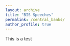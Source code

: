 ```yaml
---
layout: archive
title: "BIS Speeches"
permalink: /central_banks/
author_profile: true
---
```

This is a test

<link rel="stylesheet" type="text/css" href="https://cdn.rawgit.com/bmabey/pyLDAvis/files/ldavis.v1.0.0.css">


<div id="ldavis_el6802049775504965118374855"></div>
<script type="text/javascript">

var ldavis_el6802049775504965118374855_data = {"mdsDat": {"x": [-0.018247493047895892, -0.08836521525883582, 0.1066127083067317], "y": [-0.10162991396594794, 0.06508188870507936, 0.036548025260868526], "topics": [1, 2, 3], "cluster": [1, 1, 1], "Freq": [45.83489990234375, 41.49708557128906, 12.668010711669922]}, "tinfo": {"Term": ["technology", "banking", "inclusion", "financial_inclusion", "idrbt", "system", "cyber", "security", "currency", "brexit", "reform", "ever", "reserve_bank", "debt", "forum", "company", "need", "australia", "competitor", "council", "safe", "increasing", "policy", "cyber_security", "measure", "asset", "always", "best", "information", "work", "australia", "regulator", "client", "microfinance", "banknote", "able", "player", "financial_inclusion", "inclusion", "statement", "cent", "remains", "consumer", "australian", "partly", "elsewhere", "housing", "deliver", "number", "conference", "boom", "mining_investment", "exchange_rate", "public_interest", "recent_economic", "flexible", "wage", "mining", "conduct", "flexibility", "arrangement", "change", "part", "monetary_policy", "income", "outcome", "policy", "project", "increased", "including", "monetary", "price", "growth", "year", "reserve_bank", "stability", "inflation", "rate", "reserve", "framework", "market", "work", "could", "financial_stability", "capacity", "objective", "investment", "economy", "would", "need", "interest", "risk", "brexit", "reform", "euro", "political", "reversal", "euro_area", "crisis", "corporate", "structural", "sustainability", "financial_crisis", "structural_reform", "problem", "sovereign", "speech", "seminar", "advanced_economy", "reform_measure", "downside", "europe", "aftermath", "shock", "force", "especially", "rising", "stressed", "ability", "risk_event", "asset", "india", "debt", "capital", "however", "measure", "fiscal", "real", "yield", "stance", "advanced", "interest_rate", "risk", "global", "world", "flow", "economy", "market", "rate", "interest", "government", "sector", "would", "inflation", "policy", "growth", "system", "monetary", "credit", "area", "year", "stability", "financial_stability", "idrbt", "competitor", "cyber_security", "every", "incident", "ciso", "volume", "award", "initiative", "chief", "subject", "door", "crime", "essential", "differentiating", "revolution", "successful", "varied", "chunk", "faculty", "secure", "efficiency", "techie", "criminal", "general", "together", "rangarajan", "usage", "cyber", "security", "technology", "banking", "forum", "ever", "currency", "council", "safe", "great", "company", "tech_company", "customer", "system", "increasing", "need", "member", "thought", "finance", "role", "continuing", "reserve_bank", "reserve", "would", "inclusion", "financial_inclusion", "sector", "work", "better", "back", "cash", "information", "challenge", "best"], "Freq": [15.0, 16.0, 27.0, 27.0, 6.0, 22.0, 5.0, 5.0, 5.0, 9.0, 9.0, 4.0, 14.0, 16.0, 4.0, 6.0, 14.0, 10.0, 3.0, 4.0, 4.0, 5.0, 41.0, 2.0, 14.0, 9.0, 4.0, 4.0, 4.0, 9.0, 10.441682815551758, 7.30908727645874, 7.30908727645874, 6.525938510894775, 5.742792129516602, 5.742792129516602, 5.742791175842285, 25.321487426757812, 25.321487426757812, 4.959644317626953, 4.959643363952637, 4.959643363952637, 4.959643363952637, 4.959643363952637, 4.17649507522583, 4.176494598388672, 4.176494121551514, 4.176494121551514, 4.176494121551514, 4.1764936447143555, 3.3933446407318115, 3.3933446407318115, 3.3933441638946533, 3.3933441638946533, 3.3933451175689697, 3.3933451175689697, 3.3933451175689697, 3.3933446407318115, 3.3933446407318115, 3.3933441638946533, 3.3933446407318115, 10.441682815551758, 8.092238426208496, 14.357420921325684, 5.742793560028076, 5.742792129516602, 26.887792587280273, 7.3090901374816895, 6.525943279266357, 6.525941848754883, 17.49001693725586, 11.224831581115723, 17.490018844604492, 12.791128158569336, 9.658534049987793, 11.224831581115723, 15.140571594238281, 16.70687484741211, 12.007984161376953, 9.658534049987793, 15.140570640563965, 7.3090901374816895, 7.30908727645874, 9.65853214263916, 6.525941848754883, 6.525940895080566, 7.3090901374816895, 8.87539005279541, 8.092243194580078, 7.3090901374816895, 7.309092998504639, 7.3090901374816895, 9.444404602050781, 9.444397926330566, 6.381266117095947, 6.381266117095947, 6.38126277923584, 5.615482807159424, 5.615481376647949, 5.615478992462158, 4.849697113037109, 4.083913326263428, 4.083912372589111, 4.083912372589111, 4.0839128494262695, 4.083911418914795, 4.083911418914795, 4.083910942077637, 4.083910942077637, 4.083909511566162, 3.3181278705596924, 3.3181278705596924, 3.3181264400482178, 3.3181264400482178, 3.3181262016296387, 3.3181254863739014, 3.3181262016296387, 3.3181252479553223, 3.3181252479553223, 3.318124532699585, 8.67861270904541, 6.38126277923584, 14.039103507995605, 7.147045612335205, 5.615480422973633, 11.741744995117188, 6.381264686584473, 6.381263256072998, 5.615480899810791, 5.615478515625, 4.849694728851318, 8.678614616394043, 15.570670127868652, 10.210183143615723, 7.912829399108887, 6.38126277923584, 12.50753116607666, 16.33646011352539, 15.570664405822754, 9.444397926330566, 6.381264686584473, 7.912830352783203, 10.210182189941406, 11.741747856140137, 14.039102554321289, 11.74174690246582, 10.210179328918457, 10.210183143615723, 7.147045612335205, 6.381266117095947, 6.381266117095947, 6.381265163421631, 6.381264686584473, 5.659785747528076, 2.6633846759796143, 2.163984537124634, 1.664583683013916, 1.664583683013916, 1.664583683013916, 1.664583683013916, 1.664583444595337, 1.664583444595337, 1.1651817560195923, 1.1651817560195923, 1.1651817560195923, 1.1651816368103027, 1.1651817560195923, 1.1651817560195923, 1.1651817560195923, 1.1651816368103027, 1.1651817560195923, 1.1651817560195923, 1.1651815176010132, 1.1651816368103027, 1.1651815176010132, 1.1651815176010132, 1.1651815176010132, 1.1651815176010132, 1.1651815176010132, 1.1651815176010132, 1.1651815176010132, 3.6621856689453125, 3.662186622619629, 9.155588150024414, 8.15678882598877, 2.6633846759796143, 2.6633851528167725, 3.1627862453460693, 2.163985013961792, 2.163985013961792, 1.6645838022232056, 2.663386583328247, 1.6645838022232056, 1.6645838022232056, 5.659792423248291, 2.1639859676361084, 3.1627893447875977, 1.6645841598510742, 1.6645841598510742, 1.6645838022232056, 1.6645842790603638, 1.6645840406417847, 2.663390874862671, 2.6633920669555664, 2.163989782333374, 1.6645925045013428, 1.6645922660827637, 1.664587378501892, 1.6645863056182861, 1.6645861864089966, 1.6645845174789429, 1.6645842790603638, 1.6645845174789429, 1.6645842790603638, 1.6645845174789429], "Total": [15.0, 16.0, 27.0, 27.0, 6.0, 22.0, 5.0, 5.0, 5.0, 9.0, 9.0, 4.0, 14.0, 16.0, 4.0, 6.0, 14.0, 10.0, 3.0, 4.0, 4.0, 5.0, 41.0, 2.0, 14.0, 9.0, 4.0, 4.0, 4.0, 9.0, 10.863415718078613, 7.730820655822754, 7.73082160949707, 6.947671890258789, 6.164523124694824, 6.164523601531982, 6.164524078369141, 27.241350173950195, 27.241350173950195, 5.381374359130859, 5.381373882293701, 5.381373882293701, 5.381374359130859, 5.381373882293701, 4.59822416305542, 4.59822416305542, 4.598223686218262, 4.59822416305542, 4.59822416305542, 4.598225116729736, 3.8150739669799805, 3.8150739669799805, 3.8150734901428223, 3.8150734901428223, 3.8150742053985596, 3.8150742053985596, 3.8150742053985596, 3.8150739669799805, 3.8150742053985596, 3.8150737285614014, 3.8150742053985596, 12.128215789794922, 10.045258522033691, 19.373594284057617, 6.930013179779053, 6.930012226104736, 41.09337615966797, 9.262109756469727, 8.212472915649414, 8.212471961975098, 27.866676330566406, 16.240999221801758, 29.398242950439453, 19.838176727294922, 14.108473777770996, 17.772567749023438, 27.048797607421875, 32.44401550292969, 21.05263900756836, 15.4404878616333, 31.64350700378418, 9.994428634643555, 10.027899742126465, 16.206270217895508, 8.478961944580078, 8.478960990905762, 11.559473037719727, 21.549394607543945, 20.466415405273438, 14.555792808532715, 16.91996192932129, 23.046232223510742, 9.87192153930664, 9.871917724609375, 6.808783054351807, 6.808783054351807, 6.808783531188965, 6.042999744415283, 6.042999267578125, 6.042998790740967, 5.277215003967285, 4.511430263519287, 4.511429309844971, 4.511429786682129, 4.511430263519287, 4.511429309844971, 4.511429309844971, 4.511429786682129, 4.511429786682129, 4.511429309844971, 3.7456440925598145, 3.7456440925598145, 3.7456438541412354, 3.7456438541412354, 3.7456440925598145, 3.745643377304077, 3.7456438541412354, 3.7456436157226562, 3.7456438541412354, 3.7456436157226562, 9.888957977294922, 7.308093070983887, 16.81576919555664, 8.357389450073242, 6.5423102378845215, 14.518415451049805, 7.591606616973877, 7.591606140136719, 6.825822830200195, 6.825821876525879, 5.776525020599365, 11.455279350280762, 23.046232223510742, 15.336299896240234, 10.905056953430176, 8.374773025512695, 21.549394607543945, 31.64350700378418, 32.44401550292969, 16.91996192932129, 9.157927513122559, 12.970765113830566, 20.466415405273438, 27.048797607421875, 41.09337615966797, 29.398242950439453, 22.395917892456055, 27.866676330566406, 11.490013122558594, 9.941079139709473, 19.838176727294922, 17.772567749023438, 16.206270217895508, 6.176100254058838, 3.1796975135803223, 2.6802964210510254, 2.1808953285217285, 2.1808953285217285, 2.1808953285217285, 2.1808953285217285, 2.1808953285217285, 2.1808953285217285, 1.6814930438995361, 1.6814930438995361, 1.6814930438995361, 1.6814930438995361, 1.6814931631088257, 1.6814931631088257, 1.6814931631088257, 1.6814930438995361, 1.6814931631088257, 1.6814931631088257, 1.6814930438995361, 1.6814931631088257, 1.6814930438995361, 1.6814930438995361, 1.6814930438995361, 1.6814930438995361, 1.6814931631088257, 1.6814931631088257, 1.6814931631088257, 5.7097883224487305, 5.72681188583374, 15.135988235473633, 16.39983558654785, 4.710987091064453, 4.745687007904053, 5.993210315704346, 4.228609561920166, 4.228609085083008, 2.946384906768799, 6.259599685668945, 2.9637184143066406, 2.9637184143066406, 22.395917892456055, 5.777575492858887, 14.555792808532715, 3.729207992553711, 3.729207992553711, 3.729208469390869, 3.746884346008301, 3.746884822845459, 14.108473777770996, 21.05263900756836, 20.466415405273438, 27.241350173950195, 27.241350173950195, 12.970765113830566, 9.994428634643555, 8.39342212677002, 4.477973937988281, 5.295529365539551, 4.5300397872924805, 6.0613298416137695, 4.530039310455322], "Category": ["Default", "Default", "Default", "Default", "Default", "Default", "Default", "Default", "Default", "Default", "Default", "Default", "Default", "Default", "Default", "Default", "Default", "Default", "Default", "Default", "Default", "Default", "Default", "Default", "Default", "Default", "Default", "Default", "Default", "Default", "Topic1", "Topic1", "Topic1", "Topic1", "Topic1", "Topic1", "Topic1", "Topic1", "Topic1", "Topic1", "Topic1", "Topic1", "Topic1", "Topic1", "Topic1", "Topic1", "Topic1", "Topic1", "Topic1", "Topic1", "Topic1", "Topic1", "Topic1", "Topic1", "Topic1", "Topic1", "Topic1", "Topic1", "Topic1", "Topic1", "Topic1", "Topic1", "Topic1", "Topic1", "Topic1", "Topic1", "Topic1", "Topic1", "Topic1", "Topic1", "Topic1", "Topic1", "Topic1", "Topic1", "Topic1", "Topic1", "Topic1", "Topic1", "Topic1", "Topic1", "Topic1", "Topic1", "Topic1", "Topic1", "Topic1", "Topic1", "Topic1", "Topic1", "Topic1", "Topic1", "Topic1", "Topic1", "Topic2", "Topic2", "Topic2", "Topic2", "Topic2", "Topic2", "Topic2", "Topic2", "Topic2", "Topic2", "Topic2", "Topic2", "Topic2", "Topic2", "Topic2", "Topic2", "Topic2", "Topic2", "Topic2", "Topic2", "Topic2", "Topic2", "Topic2", "Topic2", "Topic2", "Topic2", "Topic2", "Topic2", "Topic2", "Topic2", "Topic2", "Topic2", "Topic2", "Topic2", "Topic2", "Topic2", "Topic2", "Topic2", "Topic2", "Topic2", "Topic2", "Topic2", "Topic2", "Topic2", "Topic2", "Topic2", "Topic2", "Topic2", "Topic2", "Topic2", "Topic2", "Topic2", "Topic2", "Topic2", "Topic2", "Topic2", "Topic2", "Topic2", "Topic2", "Topic2", "Topic2", "Topic3", "Topic3", "Topic3", "Topic3", "Topic3", "Topic3", "Topic3", "Topic3", "Topic3", "Topic3", "Topic3", "Topic3", "Topic3", "Topic3", "Topic3", "Topic3", "Topic3", "Topic3", "Topic3", "Topic3", "Topic3", "Topic3", "Topic3", "Topic3", "Topic3", "Topic3", "Topic3", "Topic3", "Topic3", "Topic3", "Topic3", "Topic3", "Topic3", "Topic3", "Topic3", "Topic3", "Topic3", "Topic3", "Topic3", "Topic3", "Topic3", "Topic3", "Topic3", "Topic3", "Topic3", "Topic3", "Topic3", "Topic3", "Topic3", "Topic3", "Topic3", "Topic3", "Topic3", "Topic3", "Topic3", "Topic3", "Topic3", "Topic3", "Topic3", "Topic3", "Topic3", "Topic3"], "logprob": [30.0, 29.0, 28.0, 27.0, 26.0, 25.0, 24.0, 23.0, 22.0, 21.0, 20.0, 19.0, 18.0, 17.0, 16.0, 15.0, 14.0, 13.0, 12.0, 11.0, 10.0, 9.0, 8.0, 7.0, 6.0, 5.0, 4.0, 3.0, 2.0, 1.0, -5.432400226593018, -5.789100170135498, -5.789100170135498, -5.902400016784668, -6.030300140380859, -6.030300140380859, -6.030300140380859, -4.546599864959717, -4.546599864959717, -6.1768999099731445, -6.1768999099731445, -6.1768999099731445, -6.1768999099731445, -6.1768999099731445, -6.348700046539307, -6.348700046539307, -6.348700046539307, -6.348700046539307, -6.348700046539307, -6.348700046539307, -6.556399822235107, -6.556399822235107, -6.556399822235107, -6.556399822235107, -6.556399822235107, -6.556399822235107, -6.556399822235107, -6.556399822235107, -6.556399822235107, -6.556399822235107, -6.556399822235107, -5.432400226593018, -5.687300205230713, -5.113900184631348, -6.030300140380859, -6.030300140380859, -4.486499786376953, -5.789100170135498, -5.902400016784668, -5.902400016784668, -4.916600227355957, -5.360099792480469, -4.916600227355957, -5.229499816894531, -5.51039981842041, -5.360099792480469, -5.060800075531006, -4.962399959564209, -5.292600154876709, -5.51039981842041, -5.060800075531006, -5.789100170135498, -5.789100170135498, -5.51039981842041, -5.902400016784668, -5.902400016784668, -5.789100170135498, -5.594900131225586, -5.687300205230713, -5.789100170135498, -5.789100170135498, -5.789100170135498, -5.4334001541137695, -5.4334001541137695, -5.825399875640869, -5.825399875640869, -5.825399875640869, -5.9532999992370605, -5.9532999992370605, -5.9532999992370605, -6.099899768829346, -6.271699905395508, -6.271699905395508, -6.271699905395508, -6.271699905395508, -6.271699905395508, -6.271699905395508, -6.271699905395508, -6.271699905395508, -6.271699905395508, -6.479400157928467, -6.479400157928467, -6.479400157928467, -6.479400157928467, -6.479400157928467, -6.479400157928467, -6.479400157928467, -6.479400157928467, -6.479400157928467, -6.479400157928467, -5.517899990081787, -5.825399875640869, -5.036900043487549, -5.712100028991699, -5.9532999992370605, -5.21560001373291, -5.825399875640869, -5.825399875640869, -5.9532999992370605, -5.9532999992370605, -6.099899768829346, -5.517899990081787, -4.9334001541137695, -5.355400085449219, -5.610300064086914, -5.825399875640869, -5.152500152587891, -4.88539981842041, -4.9334001541137695, -5.4334001541137695, -5.825399875640869, -5.610300064086914, -5.355400085449219, -5.21560001373291, -5.036900043487549, -5.21560001373291, -5.355400085449219, -5.355400085449219, -5.712100028991699, -5.825399875640869, -5.825399875640869, -5.825399875640869, -5.825399875640869, -4.758900165557861, -5.512599945068359, -5.720300197601318, -5.982699871063232, -5.982699871063232, -5.982699871063232, -5.982699871063232, -5.982699871063232, -5.982699871063232, -6.339399814605713, -6.339399814605713, -6.339399814605713, -6.339399814605713, -6.339399814605713, -6.339399814605713, -6.339399814605713, -6.339399814605713, -6.339399814605713, -6.339399814605713, -6.339399814605713, -6.339399814605713, -6.339399814605713, -6.339399814605713, -6.339399814605713, -6.339399814605713, -6.339399814605713, -6.339399814605713, -6.339399814605713, -5.194200038909912, -5.194200038909912, -4.277900218963623, -4.393400192260742, -5.512599945068359, -5.512599945068359, -5.340799808502197, -5.720300197601318, -5.720300197601318, -5.982699871063232, -5.512599945068359, -5.982699871063232, -5.982699871063232, -4.758900165557861, -5.720300197601318, -5.340799808502197, -5.982699871063232, -5.982699871063232, -5.982699871063232, -5.982699871063232, -5.982699871063232, -5.512599945068359, -5.512599945068359, -5.720300197601318, -5.982699871063232, -5.982699871063232, -5.982699871063232, -5.982699871063232, -5.982699871063232, -5.982699871063232, -5.982699871063232, -5.982699871063232, -5.982699871063232, -5.982699871063232], "loglift": [30.0, 29.0, 28.0, 27.0, 26.0, 25.0, 24.0, 23.0, 22.0, 21.0, 20.0, 19.0, 18.0, 17.0, 16.0, 15.0, 14.0, 13.0, 12.0, 11.0, 10.0, 9.0, 8.0, 7.0, 6.0, 5.0, 4.0, 3.0, 2.0, 1.0, 0.7404999732971191, 0.7239999771118164, 0.7239999771118164, 0.7174999713897705, 0.7092999815940857, 0.7092999815940857, 0.7092999815940857, 0.7070000171661377, 0.7070000171661377, 0.6984999775886536, 0.6984999775886536, 0.6984999775886536, 0.6984999775886536, 0.6984999775886536, 0.683899998664856, 0.683899998664856, 0.683899998664856, 0.683899998664856, 0.683899998664856, 0.683899998664856, 0.6629999876022339, 0.6629999876022339, 0.6629999876022339, 0.6629999876022339, 0.6629999876022339, 0.6629999876022339, 0.6629999876022339, 0.6629999876022339, 0.6629999876022339, 0.6629999876022339, 0.6629999876022339, 0.6304000020027161, 0.5638999938964844, 0.4805000126361847, 0.592199981212616, 0.592199981212616, 0.35589998960494995, 0.5432999730110168, 0.5503000020980835, 0.5503000020980835, 0.314300000667572, 0.4106999933719635, 0.26080000400543213, 0.34130001068115234, 0.40119999647140503, 0.3206000030040741, 0.19990000128746033, 0.11640000343322754, 0.21870000660419464, 0.3109999895095825, 0.0430000014603138, 0.46720001101493835, 0.46389999985694885, 0.26260000467300415, 0.5182999968528748, 0.5182999968528748, 0.32170000672340393, -0.10689999908208847, -0.1477999985218048, 0.09130000323057175, -0.059300001710653305, -0.3682999908924103, 0.8353000283241272, 0.8353000283241272, 0.8147000074386597, 0.8147000074386597, 0.8147000074386597, 0.8062000274658203, 0.8062000274658203, 0.8062000274658203, 0.7950999736785889, 0.7799999713897705, 0.7799999713897705, 0.7799999713897705, 0.7799999713897705, 0.7799999713897705, 0.7799999713897705, 0.7799999713897705, 0.7799999713897705, 0.7799999713897705, 0.758400022983551, 0.758400022983551, 0.758400022983551, 0.758400022983551, 0.758400022983551, 0.758400022983551, 0.758400022983551, 0.758400022983551, 0.758400022983551, 0.758400022983551, 0.7490000128746033, 0.7439000010490417, 0.6991000175476074, 0.7231000065803528, 0.7268000245094299, 0.6672999858856201, 0.7059000134468079, 0.7059000134468079, 0.6844000220298767, 0.6844000220298767, 0.7046999931335449, 0.6019999980926514, 0.48739999532699585, 0.47269999980926514, 0.5587999820709229, 0.607699990272522, 0.33550000190734863, 0.2184000015258789, 0.1454000025987625, 0.29649999737739563, 0.5182999968528748, 0.38530001044273376, 0.18410000205039978, 0.045099999755620956, -0.19449999928474426, -0.03819999843835831, 0.0940999984741211, -0.12449999898672104, 0.4047999978065491, 0.43619999289512634, -0.2547000050544739, -0.14470000565052032, -0.05249999836087227, 1.9788000583648682, 1.8889000415802002, 1.8521000146865845, 1.7958999872207642, 1.7958999872207642, 1.7958999872207642, 1.7958999872207642, 1.7958999872207642, 1.7958999872207642, 1.6993000507354736, 1.6993000507354736, 1.6993000507354736, 1.6993000507354736, 1.6993000507354736, 1.6993000507354736, 1.6993000507354736, 1.6993000507354736, 1.6993000507354736, 1.6993000507354736, 1.6993000507354736, 1.6993000507354736, 1.6993000507354736, 1.6993000507354736, 1.6993000507354736, 1.6993000507354736, 1.6993000507354736, 1.6993000507354736, 1.6993000507354736, 1.621999979019165, 1.61899995803833, 1.5634000301361084, 1.3676999807357788, 1.4958000183105469, 1.4884999990463257, 1.426900029182434, 1.3961999416351318, 1.3961999416351318, 1.4951000213623047, 1.2115999460220337, 1.4891999959945679, 1.4891999959945679, 0.6905999779701233, 1.0841000080108643, 0.5396000146865845, 1.2595000267028809, 1.2595000267028809, 1.2595000267028809, 1.254699945449829, 1.254699945449829, 0.39890000224113464, -0.0013000000035390258, -0.18070000410079956, -0.7290999889373779, -0.7290999889373779, 0.013000000268220901, 0.2736000120639801, 0.448199987411499, 1.0765000581741333, 0.9088000059127808, 1.0649000406265259, 0.7736999988555908, 1.0649000406265259]}, "token.table": {"Topic": [2, 1, 2, 3, 2, 2, 1, 3, 1, 2, 1, 1, 2, 1, 1, 3, 2, 3, 1, 2, 3, 1, 1, 3, 1, 2, 3, 1, 2, 1, 2, 1, 2, 1, 2, 3, 1, 1, 2, 3, 1, 2, 3, 3, 3, 3, 1, 1, 2, 3, 3, 1, 1, 1, 1, 3, 2, 1, 2, 1, 2, 3, 1, 2, 3, 3, 2, 1, 2, 3, 1, 3, 2, 3, 3, 1, 2, 1, 3, 3, 2, 1, 2, 3, 1, 2, 3, 2, 2, 2, 1, 3, 3, 1, 3, 1, 2, 3, 2, 1, 3, 1, 2, 1, 2, 1, 1, 1, 2, 2, 2, 3, 1, 2, 3, 1, 2, 1, 2, 2, 3, 1, 2, 1, 2, 3, 3, 3, 1, 2, 3, 1, 3, 1, 2, 1, 2, 3, 1, 2, 3, 2, 3, 1, 2, 1, 3, 3, 1, 2, 1, 2, 1, 2, 1, 2, 1, 2, 1, 2, 3, 1, 1, 1, 1, 2, 1, 2, 1, 2, 3, 1, 1, 2, 1, 2, 1, 2, 1, 1, 1, 2, 2, 1, 2, 2, 1, 2, 1, 3, 1, 2, 1, 2, 1, 2, 2, 1, 1, 1, 2, 3, 1, 2, 3, 2, 3, 2, 1, 2, 2, 1, 3, 1, 2, 3, 1, 2, 3, 3, 1, 2, 3, 2, 2, 2, 2, 1, 2, 1, 2, 1, 2, 2, 2, 3, 3, 2, 1, 2, 3, 1, 3, 3, 1, 2, 3, 1, 2, 3, 3, 3, 3, 3, 1, 1, 2, 3, 1, 2, 3, 1, 2, 3, 1, 2, 3, 1, 2], "Freq": [0.800930380821228, 0.9733112454414368, 0.8655722737312317, 0.17311446368694305, 0.8866368532180786, 0.800930380821228, 0.6622459292411804, 0.441497266292572, 0.301778107881546, 0.603556215763092, 0.7863543033599854, 0.1011228859424591, 0.9101060032844543, 0.9205207824707031, 0.9291307330131531, 0.9170545339584351, 0.6699458360671997, 0.4466305673122406, 0.182928666472435, 0.30488109588623047, 0.48780977725982666, 0.9733113050460815, 0.6622459292411804, 0.441497266292572, 0.4765636622905731, 0.35742273926734924, 0.23828183114528656, 0.7863543629646301, 0.9116765856742859, 0.8255727291107178, 0.23587793111801147, 0.1196545884013176, 0.8375821113586426, 0.5665156245231628, 0.18883852660655975, 0.3776770532131195, 0.9291307330131531, 0.4949409067630768, 0.32996058464050293, 0.32996058464050293, 0.8245235681533813, 0.08245235681533813, 0.08245235681533813, 0.594709575176239, 0.5947095155715942, 0.9170545339584351, 0.9054664969444275, 0.15975461900234222, 0.47926387190818787, 0.47926387190818787, 0.9434859752655029, 0.7863543033599854, 0.8699008822441101, 0.9291306734085083, 0.5337767601013184, 0.5337767601013184, 0.9928845167160034, 0.6980524659156799, 0.2991653382778168, 0.2364843487739563, 0.2364843487739563, 0.4729686975479126, 0.34812840819358826, 0.6092247366905212, 0.594709575176239, 0.594709575176239, 0.9928844571113586, 0.16685548424720764, 0.3337109684944153, 0.5005664229393005, 0.3374139666557312, 0.6748279333114624, 0.3502756953239441, 0.7005513906478882, 0.7461861371994019, 0.17840397357940674, 0.8325518369674683, 0.8699010610580444, 0.5947095155715942, 0.594709575176239, 0.8009303212165833, 0.4176451563835144, 0.6032652258872986, 0.594709575176239, 0.8699010610580444, 0.8009305000305176, 0.5947095155715942, 0.8812147378921509, 0.9928843975067139, 0.8009303212165833, 0.42143529653549194, 0.6321529150009155, 0.9170545339584351, 0.7863544225692749, 0.594709575176239, 0.26815342903137207, 0.26815342903137207, 0.5363068580627441, 0.8866369724273682, 0.9177225232124329, 0.0734177976846695, 0.6170451045036316, 0.37022706866264343, 0.13172441720962524, 0.7903465628623962, 0.7863544225692749, 0.7863543033599854, 0.23881244659423828, 0.7164373397827148, 0.8009303212165833, 0.4245394766330719, 0.636809229850769, 0.6476479172706604, 0.3885887563228607, 0.594709575176239, 0.3260238766670227, 0.6520477533340454, 0.32758504152297974, 0.6551700830459595, 0.33939898014068604, 0.6787979602813721, 0.5782658457756042, 0.4081876575946808, 0.8699011206626892, 0.9171072244644165, 0.15285120904445648, 0.9714868068695068, 0.9170545339584351, 0.8523620963096619, 0.12176601588726044, 0.12176601588726044, 0.9177225232124329, 0.0734177976846695, 0.8657992482185364, 0.14429986476898193, 0.8523620367050171, 0.12176600098609924, 0.12176600098609924, 0.3461659550666809, 0.3461659550666809, 0.3461659550666809, 0.8210076093673706, 0.13683460652828217, 0.5545533299446106, 0.44364264607429504, 0.6622458100318909, 0.44149723649024963, 0.9170545339584351, 0.4137125015258789, 0.531916081905365, 0.2618879973888397, 0.7856639623641968, 0.6055639386177063, 0.34603652358055115, 0.47403088212013245, 0.5056329369544983, 0.20663411915302277, 0.8265364766120911, 0.26815345883369446, 0.26815345883369446, 0.5363069176673889, 1.007531762123108, 0.7863543629646301, 0.7863543629646301, 0.6100476384162903, 0.3588515520095825, 0.7226330637931824, 0.2580832540988922, 0.48090818524360657, 0.2748046815395355, 0.20610350370407104, 0.8699010610580444, 0.8255728483200073, 0.23587796092033386, 0.8657993674278259, 0.14429989457130432, 0.7963956594467163, 0.19909891486167908, 0.8699010610580444, 0.9733111262321472, 0.6570401787757874, 0.34068751335144043, 0.8812147378921509, 0.6772982478141785, 0.3078628182411194, 0.8866367936134338, 0.7557673454284668, 0.21593351662158966, 0.7863544225692749, 0.5947095155715942, 0.5239795446395874, 0.49315720796585083, 0.13172443211078644, 0.7903465628623962, 0.7863543033599854, 0.9116769433021545, 0.8866369724273682, 0.905466616153717, 0.9291307330131531, 0.5699998140335083, 0.28499990701675415, 0.14249995350837708, 0.7087938785552979, 0.1417587846517563, 0.21263816952705383, 0.8812146782875061, 0.5947095155715942, 0.800930380821228, 0.3037372827529907, 0.6942566633224487, 0.8009304404258728, 0.5337768197059631, 0.5337768197059631, 0.2364843785762787, 0.2364843785762787, 0.4729687571525574, 0.2312893569469452, 0.6167716383934021, 0.15419290959835052, 0.5947095155715942, 0.1746172308921814, 0.1746172308921814, 0.6984689235687256, 0.8866368532180786, 0.800930380821228, 0.8866369724273682, 0.8866369724273682, 0.6189314126968384, 0.3375989496707916, 0.1465025097131729, 0.8790150284767151, 0.9291306734085083, 0.8009304404258728, 0.9474694728851318, 0.8866368532180786, 0.594709575176239, 0.594709575176239, 0.8866367936134338, 0.3125569522380829, 0.4465099275112152, 0.26790595054626465, 0.3374139666557312, 0.6748279333114624, 0.594709575176239, 0.3303385376930237, 0.06606770306825638, 0.5946093201637268, 0.26815345883369446, 0.26815345883369446, 0.5363069176673889, 0.5947095155715942, 0.5947095155715942, 0.5947095155715942, 0.9170545339584351, 0.7863543033599854, 0.7003902196884155, 0.1000557467341423, 0.2001114934682846, 0.18340115249156952, 0.7336046099662781, 0.09170057624578476, 0.39088428020477295, 0.4886053502559662, 0.09772107005119324, 0.6553021669387817, 0.3024471402168274, 0.050407856702804565, 0.14650247991085052, 0.8790149092674255], "Term": ["ability", "able", "advanced", "advanced", "advanced_economy", "aftermath", "always", "always", "area", "area", "arrangement", "asset", "asset", "australia", "australian", "award", "back", "back", "banking", "banking", "banking", "banknote", "best", "best", "better", "better", "better", "boom", "brexit", "capacity", "capacity", "capital", "capital", "cash", "cash", "cash", "cent", "challenge", "challenge", "challenge", "change", "change", "change", "chief", "chunk", "ciso", "client", "company", "company", "company", "competitor", "conduct", "conference", "consumer", "continuing", "continuing", "corporate", "could", "could", "council", "council", "council", "credit", "credit", "crime", "criminal", "crisis", "currency", "currency", "currency", "customer", "customer", "cyber", "cyber", "cyber_security", "debt", "debt", "deliver", "differentiating", "door", "downside", "economy", "economy", "efficiency", "elsewhere", "especially", "essential", "euro", "euro_area", "europe", "ever", "ever", "every", "exchange_rate", "faculty", "finance", "finance", "finance", "financial_crisis", "financial_inclusion", "financial_inclusion", "financial_stability", "financial_stability", "fiscal", "fiscal", "flexibility", "flexible", "flow", "flow", "force", "forum", "forum", "framework", "framework", "general", "global", "global", "government", "government", "great", "great", "growth", "growth", "housing", "however", "however", "idrbt", "incident", "including", "including", "including", "inclusion", "inclusion", "income", "income", "increased", "increased", "increased", "increasing", "increasing", "increasing", "india", "india", "inflation", "inflation", "information", "information", "initiative", "interest", "interest", "interest_rate", "interest_rate", "investment", "investment", "market", "market", "measure", "measure", "member", "member", "member", "microfinance", "mining", "mining_investment", "monetary", "monetary", "monetary_policy", "monetary_policy", "need", "need", "need", "number", "objective", "objective", "outcome", "outcome", "part", "part", "partly", "player", "policy", "policy", "political", "price", "price", "problem", "project", "project", "public_interest", "rangarajan", "rate", "rate", "real", "real", "recent_economic", "reform", "reform_measure", "regulator", "remains", "reserve", "reserve", "reserve", "reserve_bank", "reserve_bank", "reserve_bank", "reversal", "revolution", "rising", "risk", "risk", "risk_event", "role", "role", "safe", "safe", "safe", "sector", "sector", "sector", "secure", "security", "security", "security", "seminar", "shock", "sovereign", "speech", "stability", "stability", "stance", "stance", "statement", "stressed", "structural", "structural_reform", "subject", "successful", "sustainability", "system", "system", "system", "tech_company", "tech_company", "techie", "technology", "technology", "technology", "thought", "thought", "thought", "together", "usage", "varied", "volume", "wage", "work", "work", "work", "world", "world", "world", "would", "would", "would", "year", "year", "year", "yield", "yield"]}, "R": 30, "lambda.step": 0.01, "plot.opts": {"xlab": "PC1", "ylab": "PC2"}, "topic.order": [3, 1, 2]};

function LDAvis_load_lib(url, callback){
  var s = document.createElement('script');
  s.src = url;
  s.async = true;
  s.onreadystatechange = s.onload = callback;
  s.onerror = function(){console.warn("failed to load library " + url);};
  document.getElementsByTagName("head")[0].appendChild(s);
}

if(typeof(LDAvis) !== "undefined"){
   // already loaded: just create the visualization
   !function(LDAvis){
       new LDAvis("#" + "ldavis_el6802049775504965118374855", ldavis_el6802049775504965118374855_data);
   }(LDAvis);
}else if(typeof define === "function" && define.amd){
   // require.js is available: use it to load d3/LDAvis
   require.config({paths: {d3: "https://cdnjs.cloudflare.com/ajax/libs/d3/3.5.5/d3.min"}});
   require(["d3"], function(d3){
      window.d3 = d3;
      LDAvis_load_lib("https://cdn.rawgit.com/bmabey/pyLDAvis/files/ldavis.v1.0.0.js", function(){
        new LDAvis("#" + "ldavis_el6802049775504965118374855", ldavis_el6802049775504965118374855_data);
      });
    });
}else{
    // require.js not available: dynamically load d3 & LDAvis
    LDAvis_load_lib("https://cdnjs.cloudflare.com/ajax/libs/d3/3.5.5/d3.min.js", function(){
         LDAvis_load_lib("https://cdn.rawgit.com/bmabey/pyLDAvis/files/ldavis.v1.0.0.js", function(){
                 new LDAvis("#" + "ldavis_el6802049775504965118374855", ldavis_el6802049775504965118374855_data);
            })
         });
}
</script>
